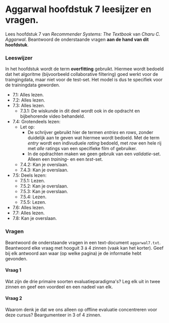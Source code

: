 # Aggarwal hoofdstuk 7 leesijzer en vragen.

Lees hoofdstuk 7 van *Recommender Systems: The Textbook* van *Charu C. Aggarwal*. Beantwoord de onderstaande vragen **aan de hand van dit hoofdstuk**.

### Leeswijzer

In het hoofdstuk wordt de term **overfitting** gebruikt. Hiermee wordt bedoeld dat het algoritme (bijvoorbeeld collaborative filtering) goed werkt voor de traingingdata, maar niet voor de test-set. Het model is dus te specifiek voor de trainingdata geworden.

* 7.1: Alles lezen.
* 7.2: Alles lezen.
* 7.3: Alles lezen.
    * 7.3.1: De wiskunde in dit deel wordt ook in de opdracht en bijbehorende video behandeld.
* 7.4: Grotendeels lezen:
    * Let op:
        * De schrijver gebruikt hier de termen *entries* en *rows*, zonder duidelijk aan te geven wat hiermee wordt bedoeld. Met de term *entry* wordt een indivuduele *rating* bedoeld, met *row* een hele rij met *alle* ratings van een specifieke film of gebruiker.
        * In de opdrachten maken we geen gebruik van een *validatie*-set. Alleen een *training*- en een *test*-set.
    * 7.4.2: Kan je overslaan.
    * 7.4.3: Kan je overslaan.
* 7.5: Deels lezen:
    * 7.5.1: Lezen.
    * 7.5.2: Kan je overslaan.
    * 7.5.3: Kan je overslaan.
    * 7.5.4: Lezen.
    * 7.5.5: Lezen.
* 7.6: Alles lezen.
* 7.7: Alles lezen.
* 7.8: Kan je overslaan.


### Vragen

Beantwoord de onderstaande vragen in een text-document `aggarwal7.txt`. Beantwoord elke vraag met hooguit 3 á 4 zinnen (vaak kan het korter). Geef bij elk antwoord aan waar (op welke pagina) je de informatie hebt gevonden.

#### Vraag 1

Wat zijn de drie primaire soorten evaluatieparadigma's? Leg elk uit in twee zinnen en geef een voordeel en een nadeel van elk.

#### Vraag 2

Waarom denk je dat we ons alleen op offline evaluatie concentreren voor deze cursus? Beargumenteer in 3 of 4 zinnen.
